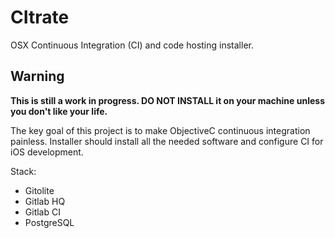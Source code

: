 CItrate
=======
OSX Continuous Integration (CI) and code hosting installer.

## Warning

__This is still a work in progress. DO NOT INSTALL it on your machine unless you don't like your life.__

The key goal of this project is to make ObjectiveC continuous integration painless.
Installer should install all the needed software and configure CI for iOS development.


Stack:
- Gitolite
- Gitlab HQ
- Gitlab CI
- PostgreSQL
